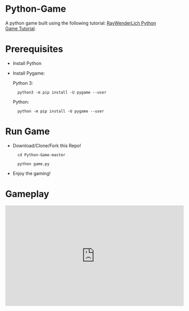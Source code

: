 # Python-Game
A python game built using the following tutorial: <a href="https://www.raywenderlich.com/24252/beginning-game-programming-for-teens-with-python" title="Python Game Tutorial" target="_blank">RayWenderLich Python Game Tutorial</a>.
 
# Prerequisites

* Install Python
* Install Pygame:

    Python 3:
    
        python3 -m pip install -U pygame --user
    
    Python: 
    
        python -m pip install -U pygame --user

# Run Game

* Download/Clone/Fork this Repo!
    
        cd Python-Game-master

        python game.py

* Enjoy the gaming!

# Gameplay

<iframe width="560" height="315" src="https://www.youtube-nocookie.com/embed/csoYfiCFju4?start=60" frameborder="0" allow="autoplay; encrypted-media" allowfullscreen></iframe>